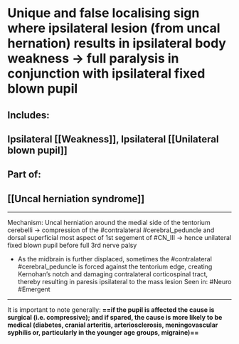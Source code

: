 # Unique and false localising sign where ipsilateral lesion (from uncal hernation) results in **ipsilateral** body weakness -> full paralysis in conjunction with ipsilateral fixed blown pupil

## Includes:
## Ipsilateral [[Weakness]], Ipsilateral [[Unilateral blown pupil]]
## Part of:
## [[Uncal herniation syndrome]]

---
Mechanism: Uncal herniation around the medial side of the tentorium cerebelli -> compression of the #contralateral #cerebral_peduncle and dorsal superficial most aspect of 1st segement of #CN_III -> hence unilateral fixed blown pupil before full 3rd nerve palsy
- As the midbrain is further displaced, sometimes the #contralateral #cerebral_peduncle is forced against the tentorium edge, creating Kernohan’s notch and damaging contralateral corticospinal tract, thereby resulting in paresis ipsilateral to the mass lesion
Seen in: #Neuro #Emergent

---
It is important to note generally: **==if the pupil is affected the cause is surgical (i.e. compressive); and if spared, the cause is more likely to be medical (diabetes, cranial arteritis, arteriosclerosis, meningovascular syphilis or, particularly in the younger age groups, migraine)==**